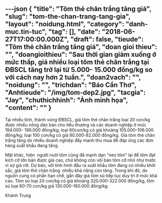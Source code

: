 ---json
{
    "title": "Tôm thẻ chân trắng tăng giá",
    "slug": "tom-the-chan-trang-tang-gia",
    "layout": "noidung.html",
    "category": "danh-muc.tin-tuc",
    "tag": [],
    "date": "2018-06-27T17:00:00.000Z",
    "draft": false,
    "tieude": "Tôm thẻ chân trắng tăng giá",
    "doan gioi thieu": "",
    "doangioithieu": "Sau thời gian giảm xuống ở mức thấp, giá nhiều loại tôm thẻ chân trắng tại ĐBSCL  tăng trở lại từ 5.000- 15.000 đồng/kg so với cách nay hơn 2 tuần.",
    "doan2vach": "",
    "noidung": "",
    "trichdan": "Báo Cần Thơ",
    "Anhtieude": "/img/tom-dep2.jpg",
    "tacgia": "Jay",
    "chuthichhinh": "Ảnh minh họa",
    "__content__": ""
}
---
<p><span style="font-size:14px">Tại nhiều tỉnh, th&agrave;nh v&ugrave;ng ĐBSCL, gi&aacute; t&ocirc;m thẻ ch&acirc;n trắng loại 20 con/kg được nhiều n&ocirc;ng d&acirc;n b&aacute;n cho tiểu thương v&agrave; c&aacute;c doanh nghiệp ở mức 194.000- 196.000 đồng/kg; loại 60con/kg c&oacute; gi&aacute; khoảng 105.000-106.000 đồng/kg; loại 100 con/kg c&oacute; gi&aacute; 80.000-82.000 đồng/kg. Gi&aacute; t&ocirc;m thẻ ch&acirc;n trắng tăng do nhiều doanh nghiệp đẩy mạnh thu mua để đ&aacute;p ứng c&aacute;c đơn h&agrave;ng xuất khẩu đang tăng. </span></p>

<p><span style="font-size:14px">Mặt kh&aacute;c, hiện&nbsp; người nu&ocirc;i t&ocirc;m cũng đ&atilde; mạnh dạn &ldquo;neo t&ocirc;m&rdquo; lại để t&ocirc;m đạt k&iacute;ch cỡ lớn b&aacute;n được gi&aacute; cao, chứ kh&ocirc;ng c&ograve;n vội b&aacute;n t&ocirc;m cỡ nhỏ như trước v&igrave; sợ gi&aacute; rớt. Dự b&aacute;o, với t&igrave;nh h&igrave;nh đầu ra xuất khẩu t&ocirc;m đang c&oacute; nhiều khởi sắc, gi&aacute; t&ocirc;m thẻ ch&acirc;n trắng&nbsp; nhiều khả năng c&ograve;n tăng. Trong khi đ&oacute;, do nguồn cung c&oacute; phần hạn chế, gần đ&acirc;y gi&aacute; t&ocirc;m s&uacute; tiếp tục duy tr&igrave; ở mức kh&aacute; cao. T&ocirc;m s&uacute; loại 20 con/kg c&oacute; gi&aacute; khoảng 320.000-322.000 đồng/kg, t&ocirc;m s&uacute; loại 60-70 con/kg gi&aacute; 130.000-160.000 đồng/kg.</span></p>

<p><span style="font-size:14px">Kh&aacute;nh Trung</span></p>
